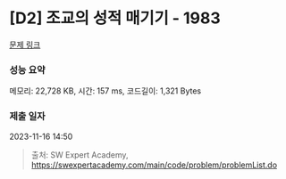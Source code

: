 # [D2] 조교의 성적 매기기 - 1983 

[문제 링크](https://swexpertacademy.com/main/code/problem/problemDetail.do?contestProbId=AV5PwGK6AcIDFAUq) 

### 성능 요약

메모리: 22,728 KB, 시간: 157 ms, 코드길이: 1,321 Bytes

### 제출 일자

2023-11-16 14:50



> 출처: SW Expert Academy, https://swexpertacademy.com/main/code/problem/problemList.do